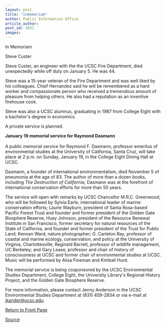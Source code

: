 ```yaml
---
layout: post
title: "inmemoriam"
author: Public Information Office
article_author: 
post_id: 3631
images:
---
```


<p class="pagehead">
  In Memoriam
</p>
<p class="sectionhead">
  Steve Custer
</p>
<p>
  Steve Custer, an engineer with the the UCSC Fire Department, died unexpectedly while off duty on January 5. He was 44.
</p>
<p>
  Steve was a 15-year veteran of the Fire Department and was well liked by his colleagues. Chief Hernandez said he will be remembered as a hard worker and compassionate person who received a tremendous amount of pleasure from helping others. He also had a reputation as an inventive firehouse cook.<br>
</p>
<p>
  Steve was also a UCSC alumnus, graduating in 1987 from College Eight with a bachelor's degree in economics.<br>
</p>
<p>
  A private service is planned.<br>
</p>
<p>
  <b class="sectionhead">January 19 memorial service for Raymond Dasmann</b><br>
  <br>
  A public memorial service for Raymond F. Dasmann, professor emeritus of environmental studies at the University of California, Santa Cruz, will take place at 2 p.m. on Sunday, January 19, in the College Eight Dining Hall at UCSC.<br>
</p>
<p>
  Dasmann, a founder of international environmentalism, died November 5 of pneumonia at the age of 83. The author of more than a dozen books, including <i>The Destruction of California,</i> Dasmann was at the forefront of international conservation efforts for more than 50 years.<br>
</p>
<p>
  The service will open with remarks by UCSC Chancellor M.R.C. Greenwood, who will be followed by Sylvia Earle, international leader of marine conservation efforts; Laurie Wayburn, president of Santa Rosa-based Pacific Forest Trust and founder and former president of the Golden Gate Biosphere Reserve; Huey Johnson, president of the Resource Renewal Institute in San Francisco, former secretary for natural resources of the State of California, and founder and former president of the Trust for Public Land; Kennan Ward, nature photographer; G. Carleton Ray, professor of coastal and marine ecology, conservation, and policy at the University of Virginia, Charlottesville; Reginald Barrett, professor of wildlife management, UC Berkeley; and Gary Lease, professor and chair of history of consciousness at UCSC and former chair of environmental studies at UCSC. Music will be performed by Alisa Fineman and Kimball Hurd.<br>
</p>
<p>
  The memorial service is being cosponsored by the UCSC Environmental Studies Department, College Eight, the University Library's Regional History Project, and the Golden Gate Biosphere Reserve.<br>
</p>
<p>
  For more information, please contact Jenny Anderson in the UCSC Environmental Studies Department at (831) 459-2834 or via e-mail at <a href="mailto:jkander@ucsc.edu">jkander@ucsc.edu</a>.
</p>
<p>
  <a href="http://currents.ucsc.edu/">Return to Front Page</a>
</p>
<p><a href="http://www1.ucsc.edu/currents/02-03/01-13/inmemoriam.html" title="Permalink to inmemoriam">Source</a></p>
